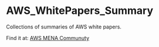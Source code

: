 # AWS_WhitePapers_Summary


Collections of summaries of AWS white papers. 


Find it at:  <a href="https://dev.to/awsmenacommunity"> AWS MENA Communuty </a>

  
  
  
  
  
  
  
  
  
